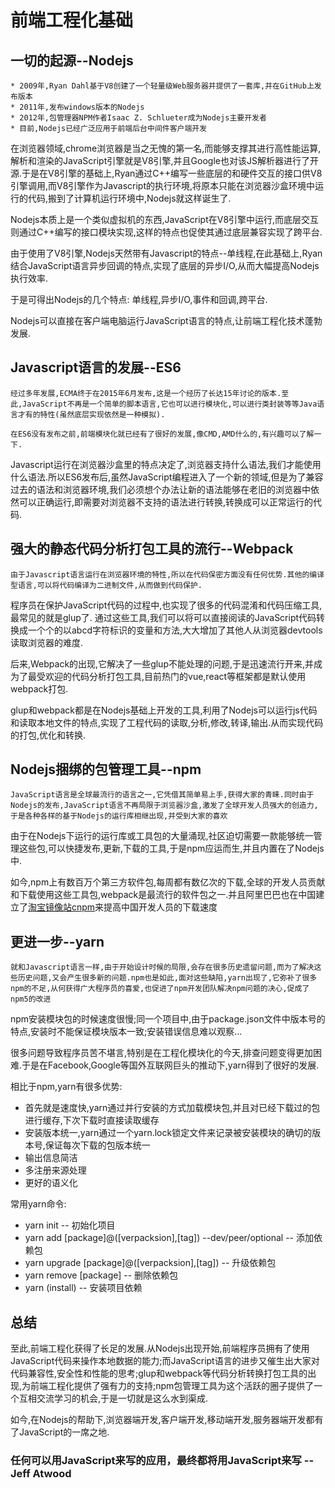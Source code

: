 # 前端工程化基础

## 一切的起源--Nodejs

```
* 2009年,Ryan Dahl基于V8创建了一个轻量级Web服务器并提供了一套库,并在GitHub上发布版本
* 2011年,发布windows版本的Nodejs
* 2012年,包管理器NPM作者Isaac Z. Schlueter成为Nodejs主要开发者
* 目前,Nodejs已经广泛应用于前端后台中间件客户端开发
```

在浏览器领域,chrome浏览器是当之无愧的第一名,而能够支撑其进行高性能运算,解析和渲染的JavaScript引擎就是V8引擎,并且Google也对该JS解析器进行了开源.于是在V8引擎的基础上,Ryan通过C++编写一些底层的和硬件交互的接口供V8引擎调用,而V8引擎作为Javascript的执行环境,将原本只能在浏览器沙盒环境中运行的代码,搬到了计算机运行环境中,Nodejs就这样诞生了.

Nodejs本质上是一个类似虚拟机的东西,JavaScript在V8引擎中运行,而底层交互则通过C++编写的接口模块实现,这样的特点也促使其通过底层兼容实现了跨平台.

由于使用了V8引擎,Nodejs天然带有Javascript的特点--单线程,在此基础上,Ryan结合JavaScript语言异步回调的特点,实现了底层的异步I/O,从而大幅提高Nodejs执行效率.

于是可得出Nodejs的几个特点: 单线程,异步I/O,事件和回调,跨平台.

Nodejs可以直接在客户端电脑运行JavaScript语言的特点,让前端工程化技术蓬勃发展.

## Javascript语言的发展--ES6

```
经过多年发展,ECMA终于在2015年6月发布,这是一个经历了长达15年讨论的版本.至此,JavaScript不再是一个简单的脚本语言,它也可以进行模块化,可以进行类封装等等Java语言才有的特性(虽然底层实现依然是一种模拟).

在ES6没有发布之前,前端模块化就已经有了很好的发展,像CMD,AMD什么的,有兴趣可以了解一下.
```
Javascript运行在浏览器沙盒里的特点决定了,浏览器支持什么语法,我们才能使用什么语法.所以ES6发布后,虽然JavaScript编程进入了一个新的领域,但是为了兼容过去的语法和浏览器环境,我们必须想个办法让新的语法能够在老旧的浏览器中依然可以正确运行,即需要对浏览器不支持的语法进行转换,转换成可以正常运行的代码.

## 强大的静态代码分析打包工具的流行--Webpack

```
由于Javascript语言运行在浏览器环境的特性,所以在代码保密方面没有任何优势.其他的编译型语言,可以将代码编译为二进制文件,从而做到代码保护.
```
程序员在保护JavaScript代码的过程中,也实现了很多的代码混淆和代码压缩工具,最常见的就是glup了.
通过这些工具,我们可以将可以直接阅读的JavaScript代码转换成一个个的以abcd字符标识的变量和方法,大大增加了其他人从浏览器devtools读取浏览器的难度.

后来,Webpack的出现,它解决了一些glup不能处理的问题,于是迅速流行开来,并成为了最受欢迎的代码分析打包工具,目前热门的vue,react等框架都是默认使用webpack打包.

glup和webpack都是在Nodejs基础上开发的工具,利用了Nodejs可以运行js代码和读取本地文件的特点,实现了工程代码的读取,分析,修改,转译,输出.从而实现代码的打包,优化和转换.

## Nodejs捆绑的包管理工具--npm

```
JavaScript语言是全球最流行的语言之一,它凭借其简单易上手,获得大家的青睐.同时由于Nodejs的发布,JavaScript语言不再局限于浏览器沙盒,激发了全球开发人员强大的创造力,于是各种各样的基于Nodejs的运行库相继出现,并受到大家的喜欢
```
由于在Nodejs下运行的运行库或工具包的大量涌现,社区迫切需要一款能够统一管理这些包,可以快捷发布,更新,下载的工具,于是npm应运而生,并且内置在了Nodejs中.

如今,npm上有数百万个第三方软件包,每周都有数亿次的下载,全球的开发人员贡献和下载使用这些工具包,webpack是最流行的软件包之一.并且阿里巴巴也在中国建立了[淘宝镜像站cnpm](https://registry.npm.taobao.org/)来提高中国开发人员的下载速度

## 更进一步--yarn
```
就和Javascript语言一样,由于开始设计时候的局限,会存在很多历史遗留问题,而为了解决这些历史问题,又会产生很多新的问题.npm也是如此,面对这些缺陷,yarn出现了,它弥补了很多npm的不足,从何获得广大程序员的喜爱,也促进了npm开发团队解决npm问题的决心,促成了npm5的改进
```
npm安装模块包的时候速度很慢;同一个项目中,由于package.json文件中版本号的特点,安装时不能保证模块版本一致;安装错误信息难以观察...

很多问题导致程序员苦不堪言,特别是在工程化模块化的今天,排查问题变得更加困难.于是在Facebook,Google等国外互联网巨头的推动下,yarn得到了很好的发展.

相比于npm,yarn有很多优势:

* 首先就是速度快,yarn通过并行安装的方式加载模块包,并且对已经下载过的包进行缓存,下次下载时直接读取缓存
* 安装版本统一,yarn通过一个yarn.lock锁定文件来记录被安装模块的确切的版本号,保证每次下载的包版本统一
* 输出信息简洁
* 多注册来源处理
* 更好的语义化

常用yarn命令:
* yarn init -- 初始化项目
* yarn add [package]@([verpacksion],[tag]) --dev/peer/optional -- 添加依赖包
* yarn upgrade [package]@([verpacksion],[tag]) -- 升级依赖包
* yarn remove [package] -- 删除依赖包
* yarn (install) -- 安装项目依赖

## 总结

至此,前端工程化获得了长足的发展.从Nodejs出现开始,前端程序员拥有了使用JavaScript代码来操作本地数据的能力;而JavaScript语言的进步又催生出大家对代码兼容性,安全性和性能的思考;glup和webpack等代码分析转换打包工具的出现,为前端工程化提供了强有力的支持;npm包管理工具为这个活跃的圈子提供了一个互相交流学习的机会,于是一切就是这么水到渠成.

如今,在Nodejs的帮助下,浏览器端开发,客户端开发,移动端开发,服务器端开发都有了JavaScript的一席之地.

### 任何可以用JavaScript来写的应用，最终都将用JavaScript来写 -- Jeff Atwood